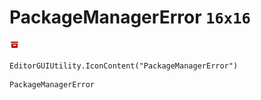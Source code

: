 # PackageManagerError `16x16`
<img src="/img/PackageManagerError.png" width=16 height=16>

``` CSharp
EditorGUIUtility.IconContent("PackageManagerError")
```
```
PackageManagerError
```
